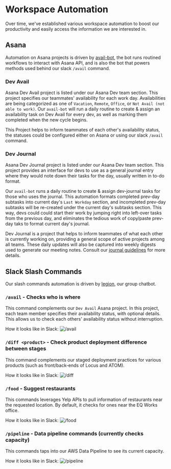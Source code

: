 # Workspace Automation

Over time, we've established various workspace automation to boost our productivity and easily access the information we are interested in.

## Asana

Automation on Asana projects is driven by [avail-bot](https://github.com/EQWorks/avail-bot), the bot runs routined workflows to interact with Asana API, and is also the bot that powers methods used behind our slack `/avail` command.

### Dev Avail

Asana Dev Avail project is listed under our Asana Dev team section. This project specifies our teammates' availability for each work day. Availabilities are being categorized as one of `Vacation`, `Remote`, `Office`, or `Not Avail (not able to work)`. Our `avail-bot` will run a daily routine to create & assign an availability task on Dev Avail for every dev, as well as marking them completed when the new cycle begins.

This Project helps to inform teammates of each other's availability status, the statuses could be configured either on Asana or using our slack `/avail` command.

### Dev Journal

Asana Dev Journal project is listed under our Asana Dev team section. This project provides an interface for devs to use as a general journal entry where they would note down their tasks for the day, usually written in to-do format. 

Our `avail-bot` runs a daily routine to create & assign dev-journal tasks for those who uses the journal. This automation formats completed prev-day subtasks into current day's `Last Workday` section, and incompleted prev-day subtasks will be re-created under the current day's subtasks section. This way, devs could could start their work by jumping right into left-over tasks from the previous day, and eliminates the tedious work of copy/paste prev-day taks to format current day's journal.

Dev Journal is a project that helps to inform teammates of what each other is currently working on, providing a general scope of active projects among all teams. These daily updates will also be captured into weekly digests used to generate our meeting notes. Consult our [journal guidelines](communications/journal.md) for more details.

## Slack Slash Commands

Our slash commands automation is driven by [legion](https://github.com/eqworks/legion), our group chatbot.

### `/avail` - Checks who is where

This command complements our `Dev Avail` Asana project. In this project, each team member specifies their availability status, with optional details. This allows us to check each others' availability status without interruption.

How it looks like in Slack:
![/avail](https://user-images.githubusercontent.com/2837532/72271739-725a4680-35f5-11ea-84c3-b7dfb8f082ed.png)

### `/diff <product>` - Check product deployment difference between stages

This command complements our staged deployment practices for various products (such as front/back-ends of Locus and ATOM).

How it looks like in Slack:
![/diff](https://user-images.githubusercontent.com/2837532/72271864-af263d80-35f5-11ea-95ef-c85ef21b6a85.png)

### `/food` - Suggest restaurants

This commands leverages Yelp APIs to pull information of restaurants near the requested location. By default, it checks for ones near the EQ Works office.

How it looks like in Slack:
![/food](https://user-images.githubusercontent.com/2837532/72272009-e98fda80-35f5-11ea-8dfc-e5ccb8d17797.png)

### `/pipeline` - Data pipeline commands (currently checks capacity)

This commands taps into our AWS Data Pipeline to see its current capacity.

How it looks like in Slack:
![/pipeline](https://user-images.githubusercontent.com/2837532/72271944-cf55fc80-35f5-11ea-971c-e75a55148e67.png)
